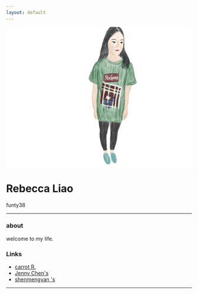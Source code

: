 ```yaml
---
layout: default
---
```


![avatar](avatar.jpg)

# Rebecca Liao

funty38

- - -

### about

welcome to my life.

### Links

 * [carrot R.](http://carrotr.tumblr.com/)
 * [Jenny Chen's](http://jenny61127.hhtpe.me/)
 * [shenmengyan 's](http://mengyan.hhtpe.me/)

- - -
